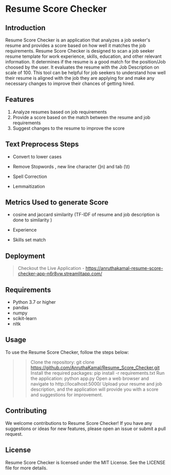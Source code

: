 

# Resume Score Checker
## Introduction
Resume Score Checker is an application that analyzes a job seeker's resume and provides a score based on how well it matches the job requirements. Resume Score Checker is designed to scan a job seeker resume template for work experience, skills, education, and other relevant information. It determines if the resume is a good match for the position/Job choosed by the user. It evaluates the resume with the Job Description on scale of 100. This tool can be helpful for job seekers to understand how well their resume is aligned with the job they are applying for and make any necessary changes to improve their chances of getting hired.

## Features
1. Analyze resumes based on job requirements
2. Provide a score based on the match between the resume and job requirements
3. Suggest changes to the resume to improve the score

## Text Preprocess Steps

- Convert to lower cases

- Remove Stopwords , new line character (]n) and tab (\t)

- Spell Correction 

- Lemmaitization

## Metrics Used to generate Score 

-  cosine and jaccard similarity
   (TF-IDF of resume and job description is done to similarity )

-   Experience 

-   Skills set match

## Deployment
> Checkout the Live Application - https://anruthakamal-resume-score-checker-app-n6r8vw.streamlitapp.com/

## Requirements
- Python 3.7 or higher
- pandas
- numpy
- scikit-learn
- nltk

## Usage
To use the Resume Score Checker, follow the steps below:

>> Clone the repository: git clone https://github.com/AnruthaKamal/Resume_Score_Checker.git
>  Install the required packages: pip install -r requirements.txt
> Run the application: python app.py
> Open a web browser and navigate to http://localhost:5000/
>> Upload your resume and job description, and the application will provide you with a score and suggestions for improvement.

## Contributing
We welcome contributions to Resume Score Checker! If you have any suggestions or ideas for new features, please open an issue or submit a pull request.

## License
Resume Score Checker is licensed under the MIT License. See the LICENSE file for more details.



